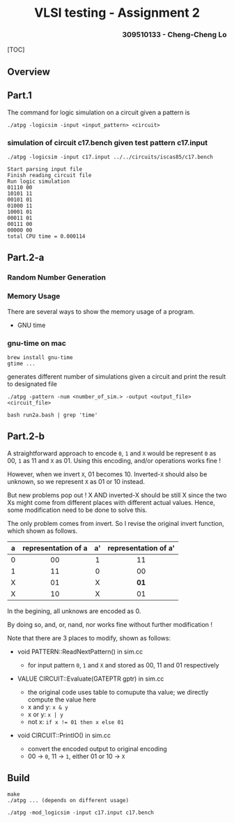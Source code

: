 <h1 align=center> VLSI testing - Assignment 2 </h1>

<h3 align="right"> 309510133 - Cheng-Cheng Lo </h3>

[TOC]

## Overview





## Part.1 

The command for logic simulation on a circuit given a pattern is

```
./atpg -logicsim -input <input_pattern> <circuit>
```

### simulation of circuit c17.bench given test pattern c17.input

```
./atpg -logicsim -input c17.input ../../circuits/iscas85/c17.bench
```

```
Start parsing input file
Finish reading circuit file
Run logic simulation
01110 00
10101 11
00101 01
01000 11
10001 01
00011 01
00111 00
00000 00
total CPU time = 0.000114
```

## Part.2-a





### Random Number Generation



### Memory Usage

There are several ways to show the memory usage of a program.

* GNU time



### gnu-time on mac

```
brew install gnu-time
gtime ...
```





generates different number of simulations given a circuit and print the result to designated file

```
./atpg -pattern -num <number_of_sim.> -output <output_file> <circuit_file>
```

```
bash run2a.bash | grep 'time'
```





## Part.2-b

A straightforward approach to encode `0`, `1` and `X` would be represent `0` as 00, `1` as 11 and `X` as 01. Using this encoding, and/or operations works fine !

However, when we invert `X`, 01 becomes 10. Inverted-`X` should also be unknown, so we represent `X` as 01 or 10 instead.

But new problems pop out ! X AND inverted-X should be still X since the two Xs might come from different places with different actual values. Hence, some modification need to be done to solve this.

The only problem comes from invert. So I revise the original invert function, which shown as follows.

|  a   | representation of a |  a'  | representation of a' |
| :--: | :-----------------: | :--: | :------------------: |
|  0   |         00          |  1   |          11          |
|  1   |         11          |  0   |          00          |
|  X   |         01          |  X   |        **01**        |
|  X   |         10          |  X   |          01          |

In the begining, all unknows are encoded as 0.

By doing so, and, or, nand, nor works fine without further modification !

Note that there are 3 places to modify, shown as follows:

* void PATTERN::ReadNextPattern() in sim.cc
  * for input pattern `0`, `1` and `X` and stored as 00, 11 and 01 respectively

* VALUE CIRCUIT::Evaluate(GATEPTR gptr) in sim.cc
  * the original code uses table to comupute tha value; we directly compute the value here
  * x and y: `x & y`
  * x or y: `x | y`
  * not x: `if x != 01 then x else 01  `
* void CIRCUIT::PrintIO() in sim.cc
  * convert the encoded output to original encoding
  * 00 -> `0`, 11 -> `1`, either 01 or 10 -> `X`





## Build

```
make
./atpg ... (depends on different usage)
```







```
./atpg -mod_logicsim -input c17.input c17.bench

```

